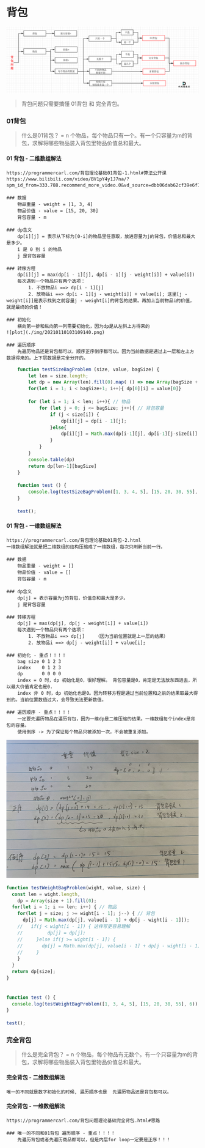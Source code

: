# 背包
![plot](./img/20210117171307407.png)
> 背包问题只需要搞懂 01背包 和 完全背包。
    
### 01背包 
> 什么是01背包？ = n 个物品，每个物品只有一个。有一个只容量为m的背包，求解将哪些物品装入背包里物品价值总和最大。

#### 01 背包 - 二维数组解法
    https://programmercarl.com/背包理论基础01背包-1.html#算法公开课       
    https://www.bilibili.com/video/BV1pY4y1J7na/?spm_id_from=333.788.recommend_more_video.0&vd_source=dbb06dab62cf39e6f7017ff59f8c2cfc

    ### 数据 
        物品重量 - weight = [1, 3, 4]        
        物品价值 - value = [15, 20, 30]         
        背包容量 - m      

    ### dp含义
        dp[i][j] = 表示从下标为[0-i]的物品里任意取，放进容量为j的背包，价值总和最大是多少。
        i 是 0 到 i 的物品       
        j 是背包容量               
        
    ### 转移方程
        dp[i][j] = max(dp[i - 1][j], dp[i - 1][j - weight[i]] + value[i]) 
        每次遇到一个物品只有两个选项：    
            1. 不放物品i ==> dp[i - 1][j]         
            2. 放物品i ==> dp[i - 1][j - weight[i]] + value[i]; 这里[j - weight[i]]是表示找到之前容量j - weight[i]的背包的结果。再加上当前物品i的价值，就是最终的价值！    

    ### 初始化 
        横向第一排和纵向第一列需要初始化，因为dp是从左斜上方得来的 
    ![plot](./img/20210110103109140.png)

    ### 遍历顺序 
        先遍历物品还是背包都可以，顺序正序倒序都可以。因为当前数据是通过上一层和左上方数据得来的。上下层数据是完全分开的。

```js
    function testSizeBagProblem (size, value, bagSize) {
        let len = size.length;
        let dp = new Array(len).fill(0).map( () => new Array(bagSize + 1).fill(0))
        for(let i = 1; i < bagSize+1; i++){ dp[0][i] = value[0]}

        for (let i = 1; i < len; i++){ // 物品 
            for (let j = 0; j <= bagSize; j++){ // 背包容量 
                if (j < size[i]) {
                    dp[i][j] = dp[i - 1][j];
                }else{
                    dp[i][j] = Math.max(dp[i-1][j], dp[i-1][j-size[i]] + value[i])
                }
            }
        }
        console.table(dp)
        return dp[len-1][bagSize]
    }

    function test () {
        console.log(testSizeBagProblem([1, 3, 4, 5], [15, 20, 30, 55], 6));
    }

    test();
```





#### 01 背包 - 一维数组解法
    https://programmercarl.com/背包理论基础01背包-2.html        
    一维数组解法就是把二维数组的结构压缩成了一维数组，每次只刷新当前一行。

    ### 数据 
        物品重量 - weight = []        
        物品价值 - value = []         
        背包容量 - m      

    ### dp含义
        dp[j] = 表示容量为j的背包，价值总和最大是多少。
        j 是背包容量               
        
    ### 转移方程
        dp[j] = max(dp[j], dp[j - weight[i]] + value[i]) 
        每次遇到一个物品只有两个选项：    
            1. 不放物品i ==> dp[j]    （因为当前位置就是上一层的结果）
            2. 放物品i ==> dp[j - weight[i]] + value[i]; 

    ### 初始化 - 重点！！！！
        bag size 0 1 2 3 
        index    0 1 2 3 
        dp       0 0 0 0
        index = 0 时，dp 初始化是0，很好理解。 背包容量是0，肯定是无法放东西进去，所以最大价值肯定也是0. 
        index 非 0 时，dp 初始化也是0。因为转移方程是通过当前位置和之前的结果取最大得到的。当前位置数值过大，会导致无法更新数值。

    ### 遍历顺序 - 重点！！！！
        一定要先遍历物品在遍历背包，因为一维dp是二维压缩的结果。一维数组每个index是背包的容量。
        使用倒序 -> 为了保证每个物品只被添加一次，不会被重复添加。

![plot](./img/IMG_2714.jpg)
        
```js
function testWeightBagProblem(wight, value, size) {
  const len = wight.length, 
    dp = Array(size + 1).fill(0);
  for(let i = 1; i <= len; i++) { // 物品 
    for(let j = size; j >= wight[i - 1]; j--) { // 背包
      dp[j] = Math.max(dp[j], value[i - 1] + dp[j - wight[i - 1]]);
    //   if(j < wight[i - 1]) { 这样写更容易理解
    //         dp[j] = dp[j];  
    //     }else if(j >= wight[i - 1]) {
    //       dp[j] = Math.max(dp[j], value[i - 1] + dp[j - wight[i - 1]]);
    //     }
    }
  }
  return dp[size];
}


function test () {
  console.log(testWeightBagProblem([1, 3, 4, 5], [15, 20, 30, 55], 6));
}

test();
```




### 完全背包 
> 什么是完全背包？ = n 个物品，每个物品有无数个。有一个只容量为m的背包，求解将哪些物品装入背包里物品价值总和最大。

#### 完全背包  - 二维数组解法
    唯一的不同就是数字初始化的时候, 遍历顺序也是  先遍历物品还是背包都可以。


#### 完全背包  - 一维数组解法
    https://programmercarl.com/背包问题理论基础完全背包.html#思路    

    ### 唯一的不同和01背包 遍历顺序 - 重点！！！！
        先遍历背包或者先遍历商品都可以，但是内层for loop一定要是正序！！！

